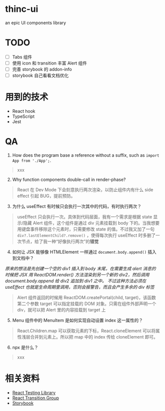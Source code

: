# thinc-ui
an epic UI components library

# TODO
- [ ] Tabs 组件
- [ ] 使用 icon 和 transition 丰富 Alert 组件
- [ ] 完善 storybook 的 addon-info
- [ ] storybook 自己看看文档优化

# 用到的技术
- React hook
- TypeScript
- Jest

# QA
1. How does the program base a reference without a suffix, such as `import App from './App';`.

> xxx

2. Why function components double-call in render-phase?

>  React 在 Dev Mode 下会刻意执行两次渲染，以防止组件内有什么 side effect 引起 BUG，提前预防。

3. 为什么 useEffect 有时候只会执行一次其中的代码，有时执行两次？

> useEffect 只会执行一次。具体到代码层面，我有一个需求是根据 state 显示/隐藏 Alert 组件，这个组件是通过 div 元素挂载到 body 下的。当我想要用键盘事件移除这个元素时，只需要修改 state 的值。不过我又加了一句 `div?.lastElementChild?.remove()` ，使得每次执行 useEffect 时多删了一次节点，给了我一种“好像执行两次”的**错觉**

4. 如何让 JSX 能够像 HTMLElement 一样通过 `document.body.append()` 插入到文档中？

*原来的想法是先创建一个空的 div1 插入到 body 末尾，在需要生成 alert 消息的时候把 JSX 用 ReactDOM.render() 方法渲染到另一个新的 div2，然后调用 document.body.append 给 div2 追加到 div1 之中。*
*不过这种方法必须在 useEffect 也就是生命周期里调用，否则会报警告，而且会产生多余的 div 标签*

> Alert 组件返回的时候用 ReactDOM.createPortal(child, target)，该函数第二个参数 target 可以指定挂载的 DOM 对象。只需在组件外部声明一个 div，就可以把 Alert 里的内容挂载到 target 上

5. Menu 组件中的 MenuItem 是如何实现自动设置 index 这一属性的？
> React.Children.map 可以获取元素的下标，React.cloneElement 可以将属性浅层合并到元素上。所以把 map 中的 index 传给 cloneElement 即可。

6. npx 是什么？

> xxx

# 相关资料
- [React Testing Library](https://testing-library.com/docs/react-testing-library/intro)
- [React Transition Group](http://reactcommunity.org/react-transition-group/)
- [Storybook](https://storybook.js.org/)